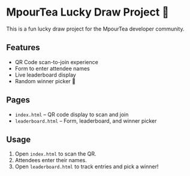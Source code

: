 # MpourTea Lucky Draw Project 🍵

This is a fun lucky draw project for the MpourTea developer community.

## Features

- QR Code scan-to-join experience
- Form to enter attendee names
- Live leaderboard display
- Random winner picker 🎉

## Pages

- `index.html` – QR code display to scan and join
- `leaderboard.html` – Form, leaderboard, and winner picker

## Usage

1. Open `index.html` to scan the QR.
2. Attendees enter their names.
3. Open `leaderboard.html` to track entries and pick a winner!

